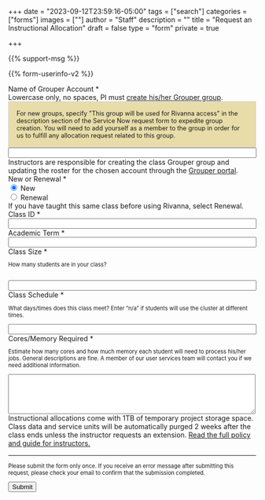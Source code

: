 +++
date = "2023-09-12T23:59:16-05:00"
tags = ["search"]
categories = ["forms"]
images = [""]
author = "Staff"
description = ""
title = "Request an Instructional Allocation"
draft = false
type = "form"
private = true

+++

<form action="https://uvarc-api.pods.uvarc.io/rest/general-support-request/" method="post" id="request-form" accept-charset="UTF-8">
<div class="alert" id="response_message" role="alert" style="padding-bottom:0px;">
  <p id="form_post_response"></p>
</div>
<div>
  <input type="hidden" id="category" name="category" value="Rivanna HPC">
  <input type="hidden" id="allocation_type" name="Allocation Type" value="Instructional Allocation">
  <input type="hidden" id="request_title" name="request_title" value="Allocation Request: Instructional" />

  {{% support-msg %}}

  {{% form-userinfo-v2 %}}
  <div class="form-item form-group form-item form-type-textfield form-group"> <label class="control-label" for="mygroups-group">Name of Grouper Account <span class="form-required" title="This field is required.">*</span><span style="font-weight:normal;"><br />Lowercase only, no spaces, PI must <a href="https://in.virginia.edu/how-to-request-group" target="_new">create his/her Grouper group</a>.</span></label>
  <div style="border: solid 1px #ccc; padding:1rem; background-color:#e8dda9; font-size:90%;" class="form-text text-muted">
For new groups, specify "This group will be used for Rivanna access" in the description section of the Service Now request form to expedite group creation. You will need to add yourself as a member to the group in order for us to fulfill any allocation request related to this group.
  </div>
    <input required="required" class="form-control form-text required" type="text" id="mygroups-group" name="mygroups-group" value="" size="60" maxlength="128" />
  </div>
  <div class="col form-item form-group">
     <div class="alert alert-warning">
        Instructors are responsible for creating the class Grouper group and updating the roster for the chosen account through the <a href="https://groups.identity.virginia.edu/">Grouper portal</a>.
     </div>
  </div>
  <div class="form-item form-group form-type-radios form-group"> <label class="control-label" for="new-or-renewal">New or Renewal <span class="form-required" title="This field is required.">*</span></label>
    <div class="row">
      <div id="new-or-renewal" class="form-radios col">
        <div class="form-item form-type-radio radio"> <label class="control-label" for="new-or-renewal-1">
          <input required="required" type="radio" id="new-or-renewal-1" name="new-or-renewal" value="new" checked="checked" class="form-radio" />&nbsp;New</label>
        </div>
        <div class="form-item form-type-radio radio"> <label class="control-label" for="new-or-renewal-2">
          <input required="required" type="radio" id="new-or-renewal-2" name="new-or-renewal" value="renewal" class="form-radio" />&nbsp;Renewal</label>
        </div>
      </div>
      <div class="help-block col">If you have taught this same class before using Rivanna, select Renewal.</div>
    </div>
  </div>  
  <div class="row">
    <div class="col form-item form-group form-type-textfield"> <label class="control-label" for="class-id">Class ID <span class="form-required" title="This field is required.">*</span></label>
      <input required="required" class="form-control form-text required" type="text" id="class-id" name="class-id" value="" size="60" maxlength="128" />
    </div>
    <div class="col form-item form-group form-type-textfield"> <label class="control-label" for="academic-term">Academic Term <span class="form-required" title="This field is required.">*</span></label>
      <input required="required" class="form-control form-text required" type="text" id="academic-term" name="academic-term" value="" size="60" maxlength="128" />
    </div>
  </div>
  <div class="row">
    <div class="col form-item form-type-textfield form-group"> <label class="control-label" for="class-size">Class Size <span class="form-required" title="This field is required.">*</span></label>
      <p style="font-size:80%;">How many students are in your class? <br /><br /></p>
      <input required="required" class="form-control form-text required" type="text" id="class-size" name="class-size" value="" size="60" maxlength="128" />
    </div>
    <div class="col form-item form-type-textfield form-group"> <label class="control-label" for="class-schedule">Class Schedule <span class="form-required" title="This field is required.">*</span></label>
      <p style="font-size:80%;">What days/times does this class meet? Enter “n/a” if students will use the cluster at different times.</p>
      <input required="required" class="form-control form-text required" type="text" id="class-schedule" name="class-schedule" value="" size="60" maxlength="128" />
    </div>
  </div>
  
  <div class="form-item form-type-textarea form-group"> <label class="control-label" for="resources-required">Cores/Memory Required <span class="form-required" title="This field is required.">*</span></label>
    <p style="font-size:80%;">Estimate how many cores and how much memory each student will need to process his/her jobs. General descriptions are fine. A member of our user services team will contact you if we need additional information.</p>
    <div class="form-textarea-wrapper resizable"><textarea class="form-control form-textarea required" id="resources-required" name="resources-required" cols="60" rows="5"></textarea>
    </div>
  </div>
  <div class="col form-item form-group">
     <div class="alert alert-warning">
        Instructional allocations come with 1TB of temporary project storage space. Class data and service units will be automatically purged 2 weeks after the class ends unless the instructor requests an extension.
     	<a href="/education/rivanna-instructional/" target="_blank">Read the full policy and guide for instructors.</a>
     </div>
  </div>

  <input type="hidden" name="details" />
  <div class="form-actions" id="submit-div" style="margin-top:1rem;">
    <hr size="1" style="" />
    <p style="font-size:80%;">Please submit the form only once. If you receive an error message after submitting this request, please check your email to confirm that the submission completed.</p>
    <button class="button-primary btn btn-primary form-submit" id="submit" type="submit" name="op" value="Submit">Submit</button>
  </div>
</div>
</form>

<script type="text/javascript" src="/js/user-session-v2.js"></script>
<script type="text/javascript" src="/js/response-message.js"></script>
<script type="text/javascript" src="/js/allocation-request.js"></script>
